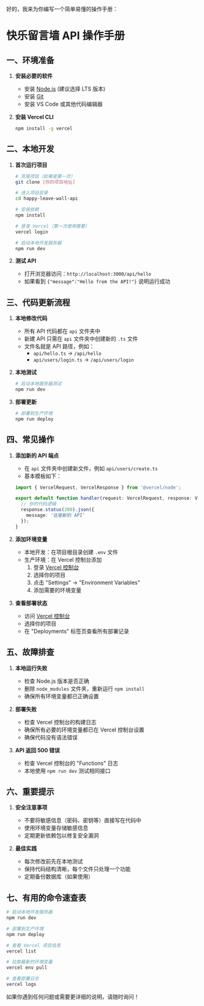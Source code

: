 好的，我来为你编写一个简单易懂的操作手册：

# 快乐留言墙 API 操作手册

## 一、环境准备

1. **安装必要的软件**
   - 安装 [Node.js](https://nodejs.org/) (建议选择 LTS 版本)
   - 安装 [Git](https://git-scm.com/)
   - 安装 VS Code 或其他代码编辑器

2. **安装 Vercel CLI**
   ```bash
   npm install -g vercel
   ```

## 二、本地开发

1. **首次运行项目**
   ```bash
   # 克隆项目（如果是第一次）
   git clone [你的项目地址]
   
   # 进入项目目录
   cd happy-leave-wall-api
   
   # 安装依赖
   npm install
   
   # 登录 Vercel（第一次使用需要）
   vercel login
   
   # 启动本地开发服务器
   npm run dev
   ```

2. **测试 API**
   - 打开浏览器访问：`http://localhost:3000/api/hello`
   - 如果看到 `{"message":"Hello from the API!"}` 说明运行成功

## 三、代码更新流程

1. **本地修改代码**
   - 所有 API 代码都在 `api` 文件夹中
   - 新建 API 只需在 `api` 文件夹中创建新的 `.ts` 文件
   - 文件名就是 API 路径，例如：
     - `api/hello.ts` → `/api/hello`
     - `api/users/login.ts` → `/api/users/login`

2. **本地测试**
   ```bash
   # 启动本地服务器测试
   npm run dev
   ```

3. **部署更新**
   ```bash
   # 部署到生产环境
   npm run deploy
   ```

## 四、常见操作

1. **添加新的 API 端点**
   - 在 `api` 文件夹中创建新文件，例如 `api/users/create.ts`
   - 基本模板如下：
   ```typescript
   import { VercelRequest, VercelResponse } from '@vercel/node';

   export default function handler(request: VercelRequest, response: VercelResponse) {
     // 你的代码逻辑
     response.status(200).json({
       message: '这是新的 API'
     });
   }
   ```

2. **添加环境变量**
   - 本地开发：在项目根目录创建 `.env` 文件
   - 生产环境：在 Vercel 控制台添加
     1. 登录 [Vercel 控制台](https://vercel.com)
     2. 选择你的项目
     3. 点击 "Settings" → "Environment Variables"
     4. 添加需要的环境变量

3. **查看部署状态**
   - 访问 [Vercel 控制台](https://vercel.com)
   - 选择你的项目
   - 在 "Deployments" 标签页查看所有部署记录

## 五、故障排查

1. **本地运行失败**
   - 检查 Node.js 版本是否正确
   - 删除 `node_modules` 文件夹，重新运行 `npm install`
   - 确保所有环境变量都已正确设置

2. **部署失败**
   - 检查 Vercel 控制台的构建日志
   - 确保所有必要的环境变量都已在 Vercel 控制台设置
   - 确保代码没有语法错误

3. **API 返回 500 错误**
   - 检查 Vercel 控制台的 "Functions" 日志
   - 本地使用 `npm run dev` 测试相同接口

## 六、重要提示

1. **安全注意事项**
   - 不要将敏感信息（密码、密钥等）直接写在代码中
   - 使用环境变量存储敏感信息
   - 定期更新依赖包以修复安全漏洞

2. **最佳实践**
   - 每次修改前先在本地测试
   - 保持代码结构清晰，每个文件只处理一个功能
   - 定期备份数据库（如果使用）

## 七、有用的命令速查表

```bash
# 启动本地开发服务器
npm run dev

# 部署到生产环境
npm run deploy

# 查看 Vercel 项目信息
vercel list

# 拉取最新的环境变量
vercel env pull

# 查看部署日志
vercel logs
```

如果你遇到任何问题或需要更详细的说明，请随时询问！
